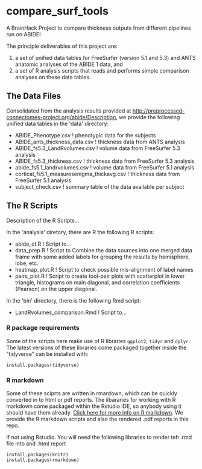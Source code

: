 # compare_surf_tools
A BrainHack Project to compare thickness outputs from different pipelines run on ABIDEI

The principle deliverables of this project are:
1) a set of unified data tables for FreeSurfer (version 5.1 and 5.3) and ANTS anatomic analyses of the ABIDE 1 data, and
2) a set of R analysis scripts that reads and performs simple comparison analyses on these data tables.

## The Data Files
Consolidated from the analysis results provided at http://preprocessed-connectomes-project.org/abide/Description, we provide the following unified data tables in the 'data' directory:
* ABIDE_Phenotype.csv             ! phenotypic data for the subjects
* ABIDE_ants_thickness_data.csv   ! thickness data from ANTS analysis
* ABIDE_fs5.3_LandRvolumes.csv    ! volume data from FreeSurfer 5.3 analysis
* ABIDE_fs5.3_thickness.csv       ! thickness data from FreeSurfer 5.3 analysis
* abide_fs5.1_landrvolumes.csv    ! volume data from FreeSurfer 5.1 analysis
* cortical_fs5.1_measuresenigma_thickavg.csv ! thickness data from FreeSurfer 5.1 analysis
* subject_check.csv               ! summary table of the data available per subject

## The R Scripts
Description of the R Scripts...

In the 'analysis' diretory, there are R the following R scripts:
* abide_ct.R       ! Script to...
* data_prep.R      ! Script to Combine the data sources into one merged data frame with some added labels for grouping the results by hemisphere, lobe, etc.
* heatmap_plot.R   ! Script to check possible mis-alignment of label names
* pairs_plot.R     ! Script to create tool-pair plots with scatterplot in lower triangle, histograms on main diagonal, and correlation coefficients (Pearson) on the upper diagonal.

In the 'bin' directory, there is the following Rmd script:
* LandRvolumes_comparison.Rmd  ! Script to...


### R package requirements

Some of the scripts here make use of R libraries `ggplot2`, `tidyr` and `dplyr`. The latest versions of these libraries come packaged together inside the "tidyverse" can be installed with:

```
install.packages(tidyverse)
```

### R markdown

Some of these sciprts are written in rmardown, which can be quickly converted in to html or pdf reports. The libararies for working with R markdown come packaged within the Rstudio IDE, so anybody using it should have them already. [Click here for more info on R markdown](http://rmarkdown.rstudio.com/authoring_quick_tour.html#rendering_output). We provide the R markdown scripts and also the rendered .pdf reports in this repo.

If not using Rstudio. You will need the following libraries to render teh .rmd file into and .html report
```
install.packages(knitr)
install.packages(rmarkdown)
```
